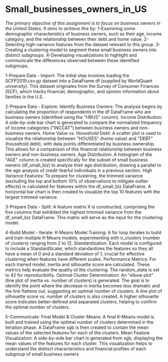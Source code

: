 # Small_businesses_owners_in_US

*The primary objective of this assignment is to focus on business owners in the United States. It aims to achieve this by:*
  1-Examining some demographic characteristics of business owners, such as their age, income category, and the relationship between their debt and home value.
  2-Selecting high-variance features from the dataset relevant to this group.
  3-Creating a clustering model to segment these small business owners into distinct subgroups.
  4-Developing visualizations to highlight and communicate the differences observed between these identified subgroups.



1-Prepare Data - Import:
The initial step involves loading the SCFP2019.csv.gz dataset into a DataFrame df (supplied by WorldQuant university). This dataset originates from the Survey of Consumer Finances (SCF), which tracks financial, demographic, and opinion information about families in the U.S.


2-Prepare Data - Explore:
Identify Business Owners: The analysis begins by calculating the proportion of respondents in the df DataFrame who are business owners (identified using the "HBUS" column).
Income Distribution: A side-by-side bar chart is generated to compare the normalized frequency of income categories ("INCCAT") between business owners and non-business owners.
Home Value vs. Household Debt: A scatter plot is used to visualize the relationship between "HOUSES" (home value) and "DEBT" (household debt), with data points differentiated by business ownership. This allows for a comparison of this financial relationship between business owners and non-business owners.
Age Distribution: A histogram of the "AGE" column is created specifically for the subset of small business owners (df_small_biz) to analyze their age distribution, drawing a parallel to the age analysis of credit-fearful individuals in a previous section.
High Variance Features: To prepare for clustering, the trimmed variance (excluding the top and bottom 10% of observations to mitigate outlier effects) is calculated for features within the df_small_biz DataFrame. A horizontal bar chart is then created to visualize the top 10 features with the largest trimmed variance.

3-Prepare Data - Split:
A feature matrix X is constructed, comprising the five columns that exhibited the highest trimmed variance from the df_small_biz DataFrame. This matrix will serve as the input for the clustering model.


4-Build Model - Iterate:
K-Means Model Training: A for loop iterates to build and train multiple K-Means models, experimenting with n_clusters (number of clusters) ranging from 2 to 12.
Standardization: Each model is configured to include a StandardScaler, which standardizes the features so they all have a mean of 0 and a standard deviation of 1, crucial for effective clustering when features have different scales.
Performance Metrics: For each trained model, inertia and silhouette score are calculated. These metrics help evaluate the quality of the clustering. The random_state is set to 42 for reproducibility.
Optimal Cluster Determination:
An "elbow plot" (line plot of inertia vs. number of clusters) is generated. The goal is to identify the point where the decrease in inertia becomes less dramatic and the line flattens out, suggesting an optimal number of clusters.
A line plot of silhouette score vs. number of clusters is also created. A higher silhouette score indicates better-defined and separated clusters, helping to confirm the optimal number of clusters.


5-Communicate:
Final Model & Cluster Means: A final K-Means model is built and trained using the optimal number of clusters determined in the iteration phase. A DataFrame xgb is then created to contain the mean values of the selected features for each of the clusters.
Mean Feature Visualization: A side-by-side bar chart is generated from xgb, displaying the mean values of the features for each cluster. This visualization helps to understand the distinct characteristics and financial profiles of each subgroup of small business owners
